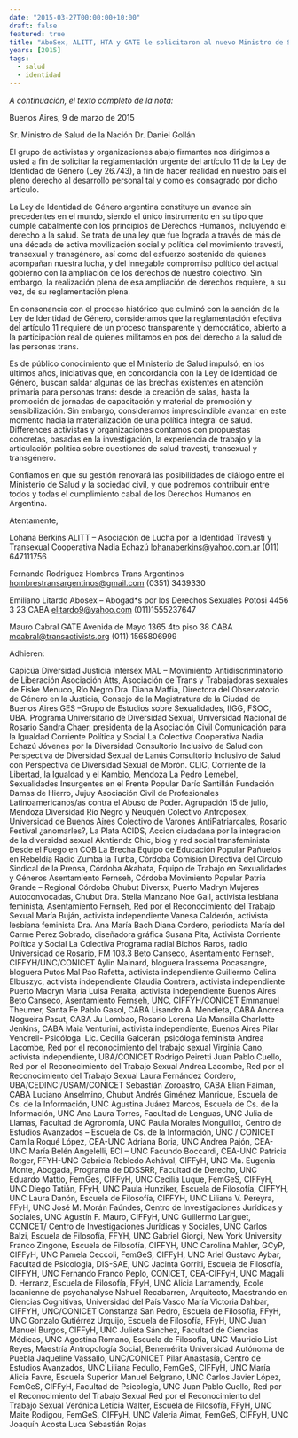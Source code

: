```yaml
---
date: "2015-03-27T00:00:00+10:00"
draft: false
featured: true
title: "AboSex, ALITT, HTA y GATE le solicitaron al nuevo Ministro de Salud la reglamentación sanitaria de la Ley de Identidad de Género"
years: [2015]
tags:
  - salud
  - identidad
---
```


*A continuación, el texto completo de la nota:*

Buenos Aires, 9 de marzo de 2015

Sr. Ministro de Salud de la Nación
Dr. Daniel Gollán

El grupo de activistas y organizaciones abajo firmantes nos dirigimos a usted a fin de solicitar la reglamentación urgente del artículo 11 de la Ley de Identidad de Género (Ley 26.743), a fin de hacer realidad en nuestro país el pleno derecho al desarrollo personal tal y como es consagrado por dicho artículo.

La Ley de Identidad de Género argentina constituye un avance sin precedentes en el mundo, siendo el único instrumento en su tipo que cumple cabalmente con los principios de Derechos Humanos, incluyendo el derecho a la salud. Se trata de una ley que fue lograda a través de más de una década de activa movilización social y política del movimiento travesti, transexual y transgénero, así como del esfuerzo sostenido de quienes acompañan nuestra lucha, y del innegable compromiso político del actual gobierno con la ampliación de los derechos de nuestro colectivo. Sin embargo, la realización plena de esa ampliación de derechos requiere, a su vez, de su reglamentación plena.

En consonancia con el proceso histórico que culminó con la sanción de la Ley de Identidad de Género, consideramos que la reglamentación efectiva del artículo 11 requiere de un proceso transparente y democrático, abierto a la participación real de quienes militamos en pos del derecho a la salud de las personas trans.

Es de público conocimiento que el Ministerio de Salud impulsó, en los últimos años, iniciativas que, en concordancia con la Ley de Identidad de Género, buscan saldar algunas de las brechas existentes en atención primaria para personas trans: desde la creación de salas, hasta la promoción de jornadas de capacitación y material de promoción y sensibilización. Sin embargo, consideramos imprescindible avanzar en este momento hacia la materialización de una política integral de salud. Differences activistas y organizaciones contamos con propuestas concretas, basadas en la investigación, la experiencia de trabajo y la articulación política sobre cuestiones de salud travesti, transexual y transgénero.

Confiamos en que su gestión renovará las posibilidades de diálogo entre el Ministerio de Salud y la sociedad civil, y que podremos contribuir entre todos y todas el cumplimiento cabal de los Derechos Humanos en Argentina.

Atentamente,

Lohana Berkins
ALITT – Asociación de Lucha por la Identidad Travesti y Transexual
Cooperativa Nadia Echazú
lohanaberkins@yahoo.com.ar
(011) 647111756

Fernando Rodriguez
Hombres Trans Argentinos
hombrestransargentinos@gmail.com
(0351) 3439330

Emiliano Litardo
Abosex – Abogad*s por los Derechos Sexuales
Potosi 4456 3 23 CABA
elitardo9@yahoo.com
(011)1555237647

Mauro Cabral
GATE
Avenida de Mayo 1365 4to piso 38 CABA
mcabral@transactivists.org
(011) 1565806999

Adhieren:

Capicúa Diversidad
Justicia Intersex
MAL – Movimiento Antidiscriminatorio de Liberación
Asociación Atts, Asociación de Trans y Trabajadoras sexuales de Fiske Menuco, Río Negro
Dra. Diana Maffia, Directora del Observatorio de Género en la Justicia, Consejo de la Magistratura de la Ciudad de Buenos Aires
GES –Grupo de Estudios sobre Sexualidades, IIGG, FSOC, UBA.
Programa Universitario de Diversidad Sexual, Universidad Nacional de Rosario
Sandra Chaer, presidenta de la Asociación Civil Comunicación para la Igualdad
Corriente Política y Social La Colectiva
Cooperativa Nadia Echazú
Jóvenes por la Diversidad
Consultorio Inclusivo de Salud con Perspectiva de Diversidad Sexual de Lanús
Consultorio Inclusivo de Salud con Perspectiva de Diversidad Sexual de Morón.
CLIC, Corriente de la Libertad, la Igualdad y el Kambio, Mendoza
La Pedro Lemebel, Sexualidades Insurgentes en el Frente Popular Darío Santillán
Fundación Damas de Hierro, Jujuy
Asociación Civil de Profesionales Latinoamericanos/as contra el Abuso de Poder.
Agrupación 15 de julio, Mendoza
Diversidad Río Negro y Neuquén
Colectivo Antroposex, Universidad de Buenos Aires
Colectivo de Varones AntiPatriarcales, Rosario
Festival ¿anomarles?, La Plata
ACIDS, Accion ciudadana por la integracion de la diversidad sexual
Akntiendz Chic, blog y red social transfeminista
Desde el Fuego en COB La Brecha
Equipo de Educación Popular Pañuelos en Rebeldía
Radio Zumba la Turba, Córdoba
Comisión Directiva del Círculo Sindical de la Prensa, Córdoba
Akahata, Equipo de Trabajo en Sexualidades y Géneros
Asentamiento Fernseh, Córdoba
Movimiento Popular Patria Grande – Regional Córdoba
Chubut Diversx, Puerto Madryn
Mujeres Autoconvocadas, Chubut
Dra. Stella Manzano
Noe Gall, activista lesbiana feminista, Asentamiento Fernseh, Red por el Reconocimiento del Trabajo Sexual
María Buján, activista independiente
Vanesa Calderón, activista lesbiana feminista
Dra. Ana María Bach
Diana Cordero, periodista
María del Carme Perez Sobrado, diseñadora gráfica
Susana Pita, Activista Corriente Política y Social La Colectiva
Programa radial Bichos Raros, radio Universidad de Rosario, FM 103.3
Beto Canseco, Asentamiento Fernseh, CIFFYH/UNC/CONICET
Aylin Mainard, bloguera
Irassema Pocasangre, bloguera
Putos Mal
Pao Rafetta, activista independiente
Guillermo Celina Elbuszyc, activista independiente
Claudia Contrera, activista independiente Puerto Madryn
María Luisa Peralta, activista independiente Buenos Aires
Beto Canseco, Asentamiento Fernseh, UNC, CIFFYH/CONICET
Emmanuel Theumer, Santa Fe
Pablo Gasol, CABA
Lisandro A. Mendieta, CABA
Andrea Nogueira Pasut, CABA
Ju Lombao, Rosario
Lorena Lía Mansilla
Charlotte Jenkins, CABA
Maia Venturini, activista independiente, Buenos Aires
‪Pilar Vendrell- Psicóloga ‬‬
Lic. Cecilia Galcerán, psicóloga feminista
Andrea Lacombe, Red por el reconocimiento del trabajo sexual
Virginia Cano, activista independiente, UBA/CONICET
Rodrigo Peiretti
Juan Pablo Cuello, Red por el Reconocimiento del Trabajo Sexual
Andrea Lacombe, Red por el Reconocimiento del Trabajo Sexual
Laura Fernández Cordero, UBA/CEDINCI/USAM/CONICET
Sebastián Zoroastro, CABA
Elian Faiman, CABA
Luciano Anselmino, Chubut
Andrés Giménez Manrique, Escuela de Cs. de la Información, UNC
Agustina Juárez Marcos, Escuela de Cs. de la Información, UNC
Ana Laura Torres, Facultad de Lenguas, UNC
Julia de Llamas, Facultad de Agronomía, UNC
Paula Morales Monguillot, Centro de Estudios Avanzados – Escuela de Cs. de la Información, UNC / CONICET
Camila Roqué López, CEA-UNC
Adriana Boria, UNC
Andrea Pajón, CEA-UNC
María Belén Angelelli, ECI – UNC
Facundo Boccardi, CEA-UNC
Patricia Rotger, FFYH-UNC
Gabriela Robledo Achával, CIFFyH, UNC
Ma. Eugenia Monte, Abogada, Programa de DDSSRR, Facultad de Derecho, UNC
Eduardo Mattio, FemGes, CIFFyH, UNC
Cecilia Luque, FemGeS, CIFFyH, UNC
Diego Tatián, FFyH, UNC
Paula Hunziker, Escuela de Filosofía, CIFFYH, UNC
Laura Danón, Escuela de Filosofía, CIFFYH, UNC
Liliana V. Pereyra, FFyH, UNC
José M. Morán Faúndes, Centro de Investigaciones Jurídicas y Sociales, UNC
Agustín F. Mauro, CIFFyH, UNC
Guillermo Lariguet, CONICET/ Centro de Investigaciones Jurídicas y Sociales, UNC
Carlos Balzi, Escuela de Filosofía, FFYH, UNC
Gabriel Giorgi, New York University
Franco Zingone, Escuela de Filosofía, CIFFYH, UNC
Carolina Mahler, GCyP, CIFFyH, UNC
Pamela Ceccoli, FemGeS, CIFFyH, UNC
Ariel Gustavo Aybar, Facultad de Psicologia, DIS-SAE, UNC
Jacinta Gorriti, Escuela de Filosofía, CIFFYH, UNC
Fernando Franco Peplo, CONICET, CEA-CIFFyH, UNC
Magali D. Herranz, Escuela de Filosofía, FFyH, UNC
Alicia Larramendy, Ecole lacanienne de psychanalyse
Nahuel Recabarren, Arquitecto, Maestrando en Ciencias Cognitivas, Universidad del País Vasco
María Victoria Dahbar, CIFFYH, UNC/CONICET
Constanza San Pedro, Escuela de Filosofía, FFyH, UNC
Gonzalo Gutiérrez Urquijo, Escuela de Filosofía, FFyH, UNC
Juan Manuel Burgos, CIFFyH, UNC
Julieta Sánchez, Facultad de Ciencias Médicas, UNC
Agostina Romano, Escuela de Filosofía, UNC
Mauricio List Reyes, Maestría Antropología Social, Benemérita Universidad Autónoma de Puebla
Jaqueline Vassallo, UNC/CONICET
Pilar Anastasía, Centro de Estudios Avanzados, UNC
Liliana Fedullo, FemGeS, CIFFyH, UNC
María Alicia Favre, Escuela Superior Manuel Belgrano, UNC
Carlos Javier López, FemGeS, CIFFyH, Facultad de Psicología, UNC
Juan Pablo Cuello, Red por el Reconocimiento del Trabajo Sexual
Red por el Reconocimiento del Trabajo Sexual
Verónica Leticia Walter, Escuela de Filosofía, FFyH, UNC
Maite Rodigou, FemGeS, CIFFyH, UNC
Valeria Aimar, FemGeS, CIFFyH, UNC
Joaquín Acosta
Luca Sebastián Rojas